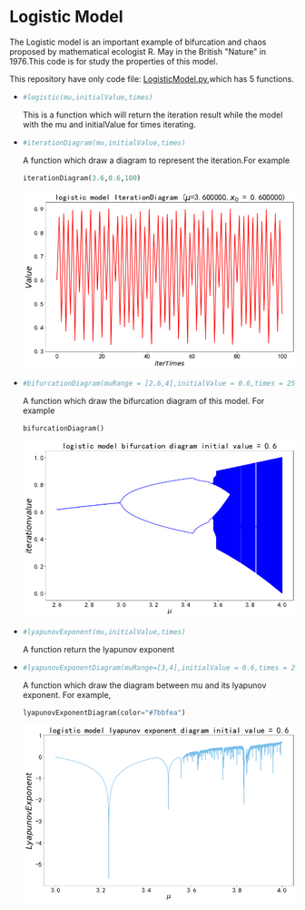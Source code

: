 # Logistic Model

The Logistic model is an important example of bifurcation and chaos proposed by mathematical ecologist R. May in the British "Nature" in 1976.This code is for study the properties of this model.

This repository have only code file: [LogisticModel.py](https://github.com/Tikmoing/Logistic-Model/blob/main/LogisticModel.py),which has  5 functions.

+ ```python
  #logistic(mu,initialValue,times)
  ```

  This is a function which will return the iteration result while the model with the mu and initialValue for times iterating.

+ ```python
  #iterationDiagram(mu,initialValue,times)
  ```

  A function which draw a diagram to represent the iteration.For example 

  ```python
  iterationDiagram(3.6,0.6,100)
  ```

  ![iteration diagram](https://raw.githubusercontent.com/Tikmoing/Logistic-Model/main/png/iteration%20diagram.png)

+ ```python
  #bifurcationDiagram(muRange = [2.6,4],initialValue = 0.6,times = 250,stepLength = 0.00001,color = 'b')
  ```

  A function which draw the bifurcation diagram of this model. For example

  ```python
  bifurcationDiagram()
  ```

  ![bifurcation diagram](https://raw.githubusercontent.com/Tikmoing/Logistic-Model/main/png/bifurcation%20diagram.png)

+ ```python
  #lyapunovExponent(mu,initialValue,times)
  ```

  A function return the lyapunov exponent

+ ```python
  #lyapunovExponentDiagram(muRange=[3,4],initialValue = 0.6,times = 250 , stepLength = 0.00001 , color = 'b')
  ```

  A function which draw the diagram between mu and its lyapunov exponent. For example,

  ```python
  lyapunovExponentDiagram(color="#7bbfea")
  ```

  ![lyapunov exponent diagram](https://raw.githubusercontent.com/Tikmoing/Logistic-Model/main/png/lyapunov%20exponent%20diagram.png)

